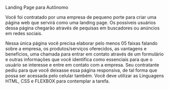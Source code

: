 Landing Page para Autônomo

Você foi contratado por uma empresa de pequeno porte para criar uma página web que servirá como uma landing page. Os possíveis usuários dessa página chegarão através de pequisas em buscadores ou anúncios em redes sociais.

Nessa única página você precisa elaborar pelo menos 05 faixas falando sobre a empresa, os produtos/serviços oferecidos, as vantagens e benefícios, uma chamada para entrar em contato através de um formulário e outras informações que você identifica como essenciais para que o usuário se interesse e entre em contato com a empresa. Seu contratante pediu para que você deixasse essa página responsiva, de tal forma que possa ser acessada pelo celular também. Você deve utilizar as Linguagens HTML, CSS e FLEXBOX para contemplar a tarefa.
